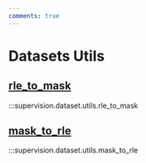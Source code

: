 ```yaml
---
comments: true
---
```


# Datasets Utils

<div class="md-typeset">
  <h2><a href="#supervision.dataset.utils.rle_to_mask">rle_to_mask</a></h2>
</div>

:::supervision.dataset.utils.rle_to_mask

<div class="md-typeset">
  <h2><a href="#supervision.dataset.utils.mask_to_rle">mask_to_rle</a></h2>
</div>

:::supervision.dataset.utils.mask_to_rle
